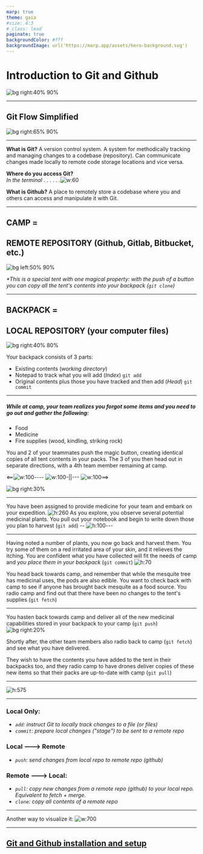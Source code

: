 ```yaml
---
marp: true
theme: gaia
#size: 4:3
#_class: lead
paginate: true
backgroundColor: #fff
backgroundImage: url('https://marp.app/assets/hero-background.svg')
---
```


# Introduction to Git and Github
![bg right:40% 90%](rsc/xkcd_git.png)

---

## Git Flow Simplified
![bg right:65% 90%](rsc/complicated_git.svg)

---
**What is Git?**
A version control system. A system for methodically tracking and managing changes to a codebase (repository). Can communicate changes made locally to remote code storage locations and vice versa.

**Where do you access Git?**  
_In the terminal_ . . . . . .![w:60](rsc/terminal.png)

**What is Github?**
A place to remotely store a codebase where you and others can access and manipulate it with Git.

---
## CAMP =

## REMOTE REPOSITORY (Github, Gitlab, Bitbucket, etc.)
![bg left:50% 90%](rsc/tent.jpg)

<style scoped>
{font-size: 22px;}
</style>

_*This is a special tent with one magical property: with the push of a button you can copy all the tent's contents into your backpack (`git clone`)_

---
<style scoped>
{font-size: 26px;}
</style>

## BACKPACK =

## LOCAL REPOSITORY (your computer files)
![bg right:40% 80%](rsc/hike_pack.jpg)

Your backpack consists of 3 parts:
- Existing contents (_working directory_)
- Notepad to track what you will add (_Index_) `git add`
- Original contents plus those you have tracked and then add (_Head_) `git commit`

---
<style scoped>
{font-size: 24px;}
</style>
##### While at camp, your team realizes you forgot some items and you need to go out and gather the following:

- Food
- Medicine
- Fire supplies (wood, kindling, striking rock)

You and 2 of your teammates push the magic button, creating identical copies of all tent contents in your packs. The 3 of you then head out in separate directions, with a 4th team member remaining at camp.

<==![w:100](rsc/hike_pack.jpg)---- ![w:100](rsc/hike_pack.jpg)-||--- ![w:100](rsc/hike_pack.jpg)==> 

![bg right:30%](rsc/tent.jpg)

---
You have been assigned to provide medicine for your team and embark on your expedition.
![h:260](rsc/med.jpg)
As you explore, you observe several potential medicinal plants. You pull out your notebook and begin to write down those you plan to harvest (`git add`)
-- ![h:100](rsc/notebook.jpg)---

---
<style scoped>
{font-size: 32px;}
</style>
Having noted a number of plants, you now go back and harvest them. You try some of them on a red irritated area of your skin, and it relieves the itching. You are confident what you have collected will fit the needs of camp and *you place them in your backpack* (`git commit`) ![h:70](rsc/hike_pack.jpg)

You head back towards camp, and remember that while the mesquite tree has medicinal uses, the pods are also edible. You want to check back with camp to see if anyone has brought back mesquite as a food source. You radio camp and find out that there have been no changes to the tent's supplies (`git fetch`)

---
<style scoped>
{font-size: 32px;}
</style>
You hasten back towards camp and deliver all of the new medicinal capabilities stored in your backpack to your camp (`git push`) ![bg right:20%](rsc/tent.jpg)

Shortly after, the other team members also radio back to camp (`git fetch`) and see what you have delivered. 

They wish to have the contents you have added to the tent in their backpacks too, and they radio camp to have drones deliver copies of these new items so that their packs are up-to-date with camp (`git pull`)

---
![h:575](rsc/git_smry.jpg)

---
<style scoped>
{font-size: 30px;}
</style>

### Local Only:
- _`add`: instruct Git to locally track changes to a file (or files)_
- _`commit`: prepare local changes ("stage") to be sent to a remote repo_
### Local ---> Remote
- _`push`: send changes from local repo to remote repo (github)_
### Remote ---> Local:
- _`pull`: copy new changes from a remote repo (github) to your local repo. Equivalent to fetch + merge._
- _`clone`: copy all contents of a remote repo_

---
Another way to visualize it:
![w:700](rsc/gitflow.png) 

---

## [Git and Github installation and setup](week02_03_src.md)



